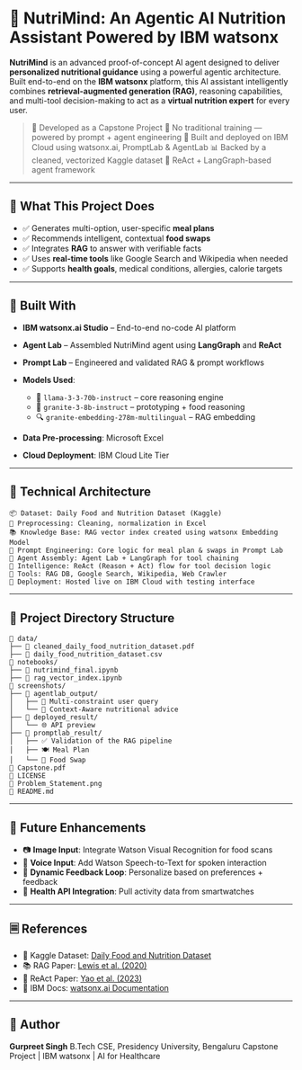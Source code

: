 # 🥗 NutriMind: An Agentic AI Nutrition Assistant Powered by IBM watsonx

**NutriMind** is an advanced proof-of-concept AI agent designed to deliver **personalized nutritional guidance** using a powerful agentic architecture. Built end-to-end on the **IBM watsonx** platform, this AI assistant intelligently combines **retrieval-augmented generation (RAG)**, reasoning capabilities, and multi-tool decision-making to act as a **virtual nutrition expert** for every user.

> 🚀 Developed as a Capstone Project
> 🤖 No traditional training — powered by prompt + agent engineering
> 🔬 Built and deployed on IBM Cloud using watsonx.ai, PromptLab & AgentLab
> 📊 Backed by a cleaned, vectorized Kaggle dataset
> 🧠 ReAct + LangGraph-based agent framework

---

## 📌 What This Project Does

* ✅ Generates multi-option, user-specific **meal plans**
* ✅ Recommends intelligent, contextual **food swaps**
* ✅ Integrates **RAG** to answer with verifiable facts
* ✅ Uses **real-time tools** like Google Search and Wikipedia when needed
* ✅ Supports **health goals**, medical conditions, allergies, calorie targets

---

## 💠 Built With

* **IBM watsonx.ai Studio** – End-to-end no-code AI platform
* **Agent Lab** – Assembled NutriMind agent using **LangGraph** and **ReAct**
* **Prompt Lab** – Engineered and validated RAG & prompt workflows
* **Models Used**:

  * 🧠 `llama-3-3-70b-instruct` – core reasoning engine
  * 💬 `granite-3-8b-instruct` – prototyping + food reasoning
  * 🔍 `granite-embedding-278m-multilingual` – RAG embedding
* **Data Pre-processing**: Microsoft Excel
* **Cloud Deployment**: IBM Cloud Lite Tier

---

## 🧠 Technical Architecture

```plaintext
📦 Dataset: Daily Food and Nutrition Dataset (Kaggle)
🔧 Preprocessing: Cleaning, normalization in Excel
📚 Knowledge Base: RAG vector index created using watsonx Embedding Model
🧪 Prompt Engineering: Core logic for meal plan & swaps in Prompt Lab
🧹 Agent Assembly: Agent Lab + LangGraph for tool chaining
🔀 Intelligence: ReAct (Reason + Act) flow for tool decision logic
💠 Tools: RAG DB, Google Search, Wikipedia, Web Crawler
🚀 Deployment: Hosted live on IBM Cloud with testing interface
```

---

## 📁 Project Directory Structure

```plaintext
📁 data/
├── 📄 cleaned_daily_food_nutrition_dataset.pdf
├── 📄 daily_food_nutrition_dataset.csv
📁 notebooks/
├── 🤖 nutrimind_final.ipynb
├── 🧠 rag_vector_index.ipynb
📁 screenshots/
├── 📁 agentlab_output/
│   ├── 🧠 Multi-constraint user query
│   └── 🥗 Context-Aware nutritional advice
├── 📁 deployed_result/
│   └── 🌐 API preview
├── 📁 promptlab_result/
│   ├── ✅ Validation of the RAG pipeline
│   ├── 🍽️ Meal Plan
│   └── 🔄 Food Swap
📄 Capstone.pdf
📄 LICENSE
📄 Problem_Statement.png
📄 README.md
```

---

## 🔮 Future Enhancements

* 📷 **Image Input**: Integrate Watson Visual Recognition for food scans
* 🎤 **Voice Input**: Add Watson Speech-to-Text for spoken interaction
* 🔀 **Dynamic Feedback Loop**: Personalize based on preferences + feedback
* 🧬 **Health API Integration**: Pull activity data from smartwatches

---

## 🗏️ References

* 📘 Kaggle Dataset: [Daily Food and Nutrition Dataset](https://www.kaggle.com/datasets/adilshamim8/daily-food-and-nutrition-dataset)
* 📚 RAG Paper: [Lewis et al. (2020)](https://arxiv.org/abs/2005.11401)
* 🧠 ReAct Paper: [Yao et al. (2023)](https://arxiv.org/abs/2210.03629)
* 🔧 IBM Docs: [watsonx.ai Documentation](https://cloud.ibm.com/docs/watsonx-ai)

---

## 👤 Author

**Gurpreet Singh**
B.Tech CSE, Presidency University, Bengaluru
Capstone Project | IBM watsonx | AI for Healthcare
